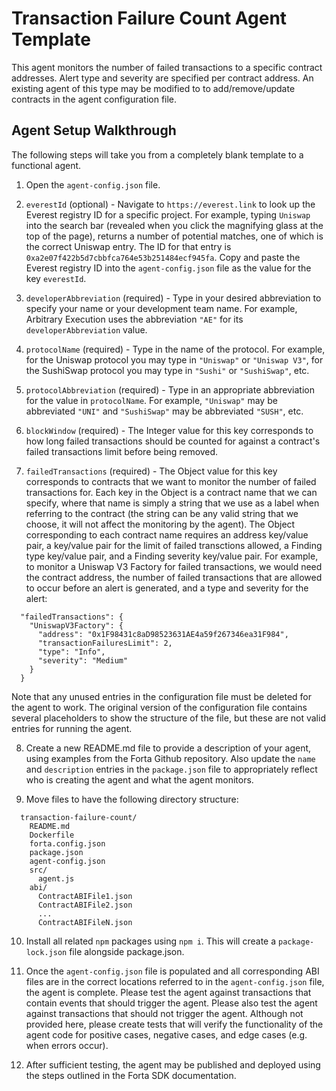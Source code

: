 # Transaction Failure Count Agent Template

This agent monitors the number of failed transactions to a specific contract addresses. Alert type
and severity are specified per contract address. An existing agent of this type may be modified to
to add/remove/update contracts in the agent configuration file.

## Agent Setup Walkthrough

The following steps will take you from a completely blank template to a functional agent.

1. Open the `agent-config.json` file.

2. `everestId` (optional) - Navigate to `https://everest.link` to look up the Everest registry ID for a
specific project.  For example, typing `Uniswap` into the search bar (revealed when you click the magnifying glass
at the top of the page), returns a number of potential matches, one of which is the correct Uniswap entry.  The ID
for that entry is `0xa2e07f422b5d7cbbfca764e53b251484ecf945fa`.  Copy and paste the Everest registry ID into the
`agent-config.json` file as the value for the key `everestId`.

3. `developerAbbreviation` (required) - Type in your desired abbreviation to specify your name or your development
team name.  For example, Arbitrary Execution uses the abbreviation `"AE"` for its `developerAbbreviation` value.

4. `protocolName` (required) - Type in the name of the protocol.  For example, for the Uniswap protocol you may
type in `"Uniswap"` or `"Uniswap V3"`, for the SushiSwap protocol you may type in `"Sushi"` or `"SushiSwap"`, etc.

5. `protocolAbbreviation` (required) - Type in an appropriate abbreviation for the value in `protocolName`.  For
example, `"Uniswap"` may be abbreviated `"UNI"` and `"SushiSwap"` may be abbreviated `"SUSH"`, etc.

6. `blockWindow` (required) - The Integer value for this key corresponds to how long failed
transactions should be counted for against a contract's failed transactions limit before being removed.

7.  `failedTransactions` (required) - The Object value for this key corresponds to contracts that we
want to monitor the number of failed transactions for. Each key in the Object is a contract name that
we can specify, where that name is simply a string that we use as a label when referring to the contract
(the string can be any valid string that we choose, it will not affect the monitoring by the agent).
The Object corresponding to each contract name requires an address key/value pair, a key/value pair
for the limit of failed transctions allowed, a Finding type key/value pair, and a Finding severity
key/value pair. For example, to monitor a Uniswap V3 Factory for failed transactions, we would need
the contract address, the number of failed transactions that are allowed to occur before an alert is
generated, and a type and severity for the alert:

```
  "failedTransactions": {
    "UniswapV3Factory": {
      "address": "0x1F98431c8aD98523631AE4a59f267346ea31F984",
      "transactionFailuresLimit": 2,
      "type": "Info",
      "severity": "Medium"
    }
  }
```

Note that any unused entries in the configuration file must be deleted for the agent to work.  The original version
of the configuration file contains several placeholders to show the structure of the file, but these are not valid
entries for running the agent.

8. Create a new README.md file to provide a description of your agent, using examples from the Forta Github
repository.  Also update the `name` and `description` entries in the `package.json` file to appropriately
reflect who is creating the agent and what the agent monitors.

9. Move files to have the following directory structure:

```
  transaction-failure-count/
    README.md
    Dockerfile
    forta.config.json
    package.json
    agent-config.json
    src/
      agent.js
    abi/
      ContractABIFile1.json
      ContractABIFile2.json
      ...
      ContractABIFileN.json
```

10. Install all related `npm` packages using `npm i`.  This will create a `package-lock.json` file alongside
package.json.

11. Once the `agent-config.json` file is populated and all corresponding ABI files are in the correct locations
referred to in the `agent-config.json` file, the agent is complete.  Please test the agent against transactions
that contain events that should trigger the agent.  Please also test the agent against transactions that should
not trigger the agent.  Although not provided here, please create tests that will verify the functionality of
the agent code for positive cases, negative cases, and edge cases (e.g. when errors occur).

12. After sufficient testing, the agent may be published and deployed using the steps outlined in the Forta SDK
documentation.
